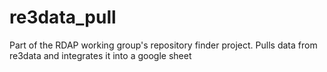 # re3data_pull
Part of the RDAP working group's repository finder project. Pulls data from re3data and integrates it into a google sheet
